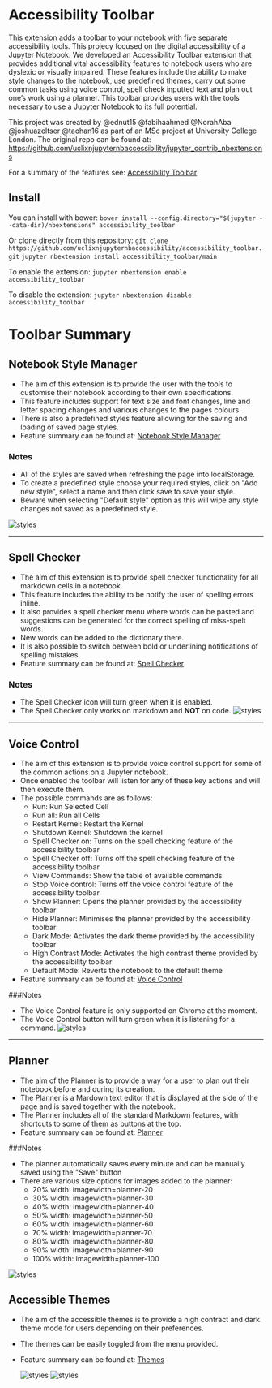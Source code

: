 # Accessibility Toolbar

This extension adds a toolbar to your notebook with five separate accessibility tools. This projecy focused on the digital accessibility of a Jupyter Notebook. We developed an Accessibility Toolbar extension that provides additional vital accessibility features to notebook users who are dyslexic or visually impaired. These features include the ability to make style changes to the notebook, use predefined themes, carry out some common tasks using voice control, spell check inputted text and plan out one’s work using a planner. This toolbar provides users with the tools necessary to use a Jupyter Notebook to its full potential.

This project was created by @ednut15 @fabihaahmed @NorahAba @joshuazeltser @taohan16 as part of an MSc project at University College London. The original repo can be found at: https://github.com/uclixnjupyternbaccessibility/jupyter_contrib_nbextensions 

For a summary of the features
see: [Accessibility Toolbar](https://www.youtube.com/watch?v=8Nv3uosr8s4&t=7s)

## Install

You can install with bower:
`bower install --config.directory="$(jupyter --data-dir)/nbextensions" accessibility_toolbar`

Or clone directly from this repository:
`git clone https://github.com/uclixnjupyternbaccessibility/accessibility_toolbar.git`
`jupyter nbextension install accessibility_toolbar/main`

To enable the extension:
`jupyter nbextension enable accessibility_toolbar`

To disable the extension:
`jupyter nbextension disable accessibility_toolbar`

# Toolbar Summary

## Notebook Style Manager

- The aim of this extension is to provide the user with the tools to customise their notebook according to their own
  specifications.
- This feature includes support for text size and font changes, line and letter spacing changes and
  various changes to the pages colours.
- There is also a predefined styles feature allowing for the saving and loading
  of saved page styles.
- Feature summary can be found at: [Notebook Style Manager](https://youtu.be/8Butk1EhpSw)

### Notes

- All of the styles are saved when refreshing the page into localStorage.
- To create a predefined style choose your required styles, click on "Add new style", select a name and then
  click save to save your style.
- Beware when selecting "Default style" option as this will wipe any style changes not saved as a predefined
  style.

![styles](./images/styles.png)

---

## Spell Checker

- The aim of this extension is to provide spell checker functionality for all markdown cells in a notebook.
- This feature includes the ability to be notify the user of spelling errors inline.
- It also provides a spell checker menu where words can be pasted and suggestions can be generated for the correct
  spelling of miss-spelt words.
- New words can be added to the dictionary there.
- It is also possible to switch between bold or underlining notifications of spelling mistakes.
- Feature summary can be found at: [Spell Checker](https://youtu.be/WfMLjviZlMc)

### Notes

- The Spell Checker icon will turn green when it is enabled.
- The Spell Checker only works on markdown and **NOT** on code.
  ![styles](./images/spellchecker.png)

---

## Voice Control

- The aim of this extension is to provide voice control support for some of the common actions on a Jupyter notebook.
- Once enabled the toolbar will listen for any of these key actions and will then execute them.
- The possible commands are as follows:
  - Run: Run Selected Cell
  - Run all: Run all Cells
  - Restart Kernel: Restart the Kernel
  - Shutdown Kernel: Shutdown the kernel
  - Spell Checker on: Turns on the spell checking feature of the accessibility toolbar
  - Spell Checker off: Turns off the spell checking feature of the accessibility toolbar
  - View Commands: Show the table of available commands
  - Stop Voice control: Turns off the voice control feature of the accessibility toolbar
  - Show Planner: Opens the planner provided by the accessibility toolbar
  - Hide Planner: Minimises the planner provided by the accessibility toolbar
  - Dark Mode: Activates the dark theme provided by the accessibility toolbar
  - High Contrast Mode: Activates the high contrast theme provided by the accessibility toolbar
  - Default Mode: Reverts the notebook to the default theme
- Feature summary can be found at: [Voice Control](https://youtu.be/UepPF3ECV_s)

###Notes

- The Voice Control feature is only supported on Chrome at the moment.
- The Voice Control button will turn green when it is listening for a command.
  ![styles](./images/voice.png)

---

## Planner

- The aim of the Planner is to provide a way for a user to plan out their notebook before and during its creation.
- The Planner is a Mardown text editor that is displayed at the side of the page and is saved together with the
  notebook.
- The Planner includes all of the standard Markdown features, with shortcuts to some of them as buttons at the top.
- Feature summary can be found at: [Planner](https://youtu.be/smV4PZKINiM)

###Notes

- The planner automatically saves every minute and can be manually saved using the "Save" button
- There are various size options for images added to the planner:
  - 20% width: imagewidth=planner-20
  - 30% width: imagewidth=planner-30
  - 40% width: imagewidth=planner-40
  - 50% width: imagewidth=planner-50
  - 60% width: imagewidth=planner-60
  - 70% width: imagewidth=planner-70
  - 80% width: imagewidth=planner-80
  - 90% width: imagewidth=planner-90
  - 100% width: imagewidth=planner-100

![styles](./images/planner.png)

## Accessible Themes

- The aim of the accessible themes is to provide a high contract and dark theme mode for users depending on their
  preferences.
- The themes can be easily toggled from the menu provided.
- Feature summary can be found at: [Themes](https://youtu.be/EbC200P6KwM)

  ![styles](./images/darkmode.png)
  ![styles](./images/contrastmode.png)
